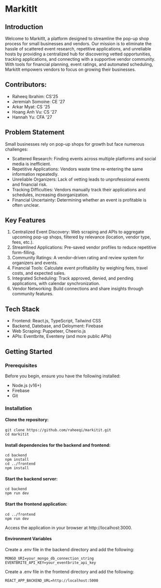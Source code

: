 # MarkitIt

## Introduction

Welcome to MarkitIt, a platform designed to streamline the pop-up shop process for small businesses and vendors. Our mission is to eliminate the hassle of scattered event research, repetitive applications, and unreliable hosts by providing a centralized hub for discovering vetted opportunities, tracking applications, and connecting with a supportive vendor community. With tools for financial planning, event ratings, and automated scheduling, MarkitIt empowers vendors to focus on growing their businesses.

## Contributors:

- Raheeq Ibrahim: CS'25
- Jeremiah Somoine: CE '27
- Arkar Myat: CS '25
- Hoang Anh Vu: CS '27
- Hannah Yu: CFA '27

## Problem Statement

Small businesses rely on pop-up shops for growth but face numerous challenges:

- Scattered Research: Finding events across multiple platforms and social media is inefficient.
- Repetitive Applications: Vendors waste time re-entering the same information repeatedly.
- Unreliable Organizers: Lack of vetting leads to unprofessional events and financial risk.
- Tracking Difficulties: Vendors manually track their applications and schedules, increasing disorganization.
- Financial Uncertainty: Determining whether an event is profitable is often unclear.

## Key Features

1. Centralized Event Discovery: Web scraping and APIs to aggregate upcoming pop-up shops, filtered by relevance (location, vendor type, fees, etc.).
2. Streamlined Applications: Pre-saved vendor profiles to reduce repetitive form-filling.
3. Community Ratings: A vendor-driven rating and review system for organizers and events.
4. Financial Tools: Calculate event profitability by weighing fees, travel costs, and expected sales.
5. Integrated Scheduling: Track approved, denied, and pending applications, with calendar synchronization.
6. Vendor Networking: Build connections and share insights through community features.

## Tech Stack

- Frontend: React.js, TypeScript, Tailwind CSS
- Backend, Datebase, and Deloyment: Firebase
- Web Scraping: Puppeteer, Cheerio.js
- APIs: Eventbrite, Eventeny (and more public APIs)

## Getting Started

### Prerequisites

Before you begin, ensure you have the following installed:

- Node.js (v16+)
- Firebase
- Git

### Installation

#### Clone the repository:

```
git clone https://github.com/raheeqi/markitit.git
cd markitit
```

#### Install dependencies for the backend and frontend:

```
cd backend
npm install
cd ../frontend
npm install
```

#### Start the backend server:

```
cd backend
npm run dev
```

#### Start the frontend application:

```
cd ../frontend
npm run dev
```

Access the application in your browser at http://localhost:3000.

#### Environment Variables

Create a .env file in the backend directory and add the following:

```
MONGO_URI=your_mongo_db_connection_string
EVENTBRITE_API_KEY=your_eventbrite_api_key
```

Create a .env file in the frontend directory and add the following:

```
REACT_APP_BACKEND_URL=http://localhost:5000
```
